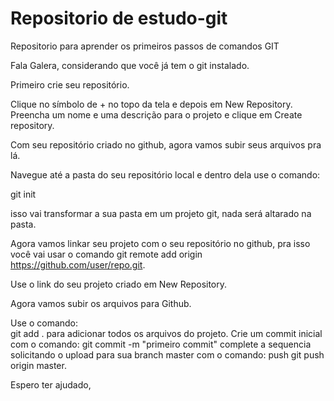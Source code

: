 # Repositorio de estudo-git

Repositorio para aprender os primeiros passos de comandos GIT


Fala Galera, considerando que você já tem o git instalado. 

Primeiro crie seu repositório. 

Clique no símbolo de + no topo da tela e depois em New Repository. Preencha um nome e uma descrição para o projeto e clique em Create repository.

Com seu repositório criado no github, agora vamos subir seus arquivos pra lá.

Navegue até a pasta do seu repositório local e dentro dela use o comando:

git init

isso vai transformar a sua pasta em um projeto git, nada será altarado na pasta.

Agora vamos linkar seu projeto com o seu repositório no github, pra isso você vai usar o comando git remote add origin https://github.com/user/repo.git. 

Use o link do seu projeto criado em New Repository.

Agora vamos subir os arquivos para Github. 

Use o comando:<br>
git add .
para adicionar todos os arquivos do projeto. Crie um commit inicial com o comando:
git commit -m "primeiro commit" 
complete a sequencia solicitando o upload para sua branch master com o comando:
push git push origin master.

Espero ter ajudado,

